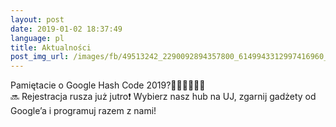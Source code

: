 ```yaml
---
layout: post
date: 2019-01-02 18:37:49
language: pl
title: Aktualności
post_img_url: /images/fb/49513242_2290092894357800_6149943312997416960_n.png
---
```


Pamiętacie o Google Hash Code 2019?👩🏻‍💻👨🏻‍💻  
🔜 Rejestracja rusza już jutro❗️
Wybierz nasz hub na UJ, zgarnij gadżety od Google’a i programuj razem z nami!